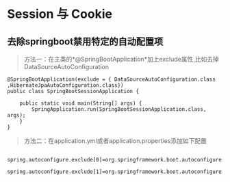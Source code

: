 # Session 与 Cookie

## 

## 去除springboot禁用特定的自动配置项
> 方法一：在主类的*@SpringBootApplication*加上exclude属性,比如去掉DataSourceAutoConfiguration

    @SpringBootApplication(exclude = { DataSourceAutoConfiguration.class ,HibernateJpaAutoConfiguration.class})
    public class SpringBootSessionApplication {
        
        public static void main(String[] args) {
            SpringApplication.run(SpringBootSessionApplication.class, args);
        }
    }

> 方法二：在application.yml或者application.properties添加如下配置

        spring.autoconfigure.exclude[0]=org.springframework.boot.autoconfigure.jdbc.DataSourceAutoConfiguration
        spring.autoconfigure.exclude[1]=org.springframework.boot.autoconfigure.orm.jpa.HibernateJpaAutoConfiguration
        